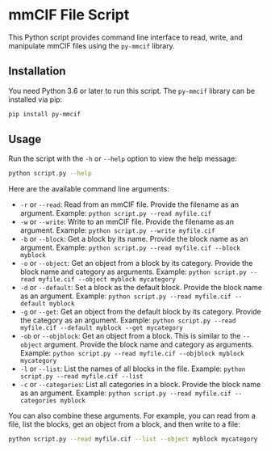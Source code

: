 # mmCIF File Script

This Python script provides command line interface to read, write, and manipulate mmCIF files using the `py-mmcif` library. 

## Installation

You need Python 3.6 or later to run this script. The `py-mmcif` library can be installed via pip:

```bash
pip install py-mmcif
```

## Usage

Run the script with the `-h` or `--help` option to view the help message:

```bash
python script.py --help
```

Here are the available command line arguments:

- `-r` or `--read`: Read from an mmCIF file. Provide the filename as an argument. 
    Example: `python script.py --read myfile.cif`
- `-w` or `--write`: Write to an mmCIF file. Provide the filename as an argument. 
    Example: `python script.py --write myfile.cif`
- `-b` or `--block`: Get a block by its name. Provide the block name as an argument.
    Example: `python script.py --read myfile.cif --block myblock`
- `-o` or `--object`: Get an object from a block by its category. Provide the block name and category as arguments.
    Example: `python script.py --read myfile.cif --object myblock mycategory`
- `-d` or `--default`: Set a block as the default block. Provide the block name as an argument.
    Example: `python script.py --read myfile.cif --default myblock`
- `-g` or `--get`: Get an object from the default block by its category. Provide the category as an argument.
    Example: `python script.py --read myfile.cif --default myblock --get mycategory`
- `-ob` or `--objblock`: Get an object from a block. This is similar to the `--object` argument. Provide the block name and category as arguments.
    Example: `python script.py --read myfile.cif --objblock myblock mycategory`
- `-l` or `--list`: List the names of all blocks in the file.
    Example: `python script.py --read myfile.cif --list`
- `-c` or `--categories`: List all categories in a block. Provide the block name as an argument.
    Example: `python script.py --read myfile.cif --categories myblock`

You can also combine these arguments. For example, you can read from a file, list the blocks, get an object from a block, and then write to a file:

```bash
python script.py --read myfile.cif --list --object myblock mycategory --write myfile.cif
```
